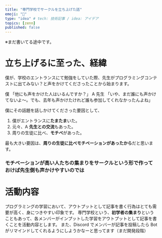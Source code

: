 ```yaml
---
title: "専門学校でサークルを立ち上げた話"
emoji: "🙌"
type: "idea" # tech: 技術記事 / idea: アイデア
topics: [zenn]
published: false
---
```


※まだ書いてる途中です。

# 立ち上げるに至った、経緯

僕が、学校のエントランスにて勉強をしていた際、先生がプログラミングコンテストに出てみない？と声をかけてくださったことから始まります。

僕
「他にも声をかけた人はいるんですか？」
A 先生
「いや、まだ誰にも声かけてないよ〜。でも、去年も声かけたけれど誰も参加してくれなかったんよね」

僕にその話題を話しかけてくださった要因として、

1. 僕がエントランスに**たまたま**いた。
2. 元々、A **先生との交流**もあった。
3. 周りの生徒に比べ、**モチベ**があった。

最も大きい要因は、**周りの生徒に比べモチベーションがあったから**だと思います。

### モチベーションが高い人たちの集まりをサークルという形で作っておけば先生側も声かけやすいのでは

# 活動内容

プログラミングの学習において、アウトプットとして記事を書く行為はとても需要が高く、身につきやすい印象です。
専門学校という、**初学者の集まり**ということもあって、各メンバーがインプットした学習をアウトプットとして記事を書くことを活動内容とします。
また、Discord でメンバーが記事を投稿したら Bot がリマインドしてくれるようにしようかなーと思ってます（まだ開発段階）
